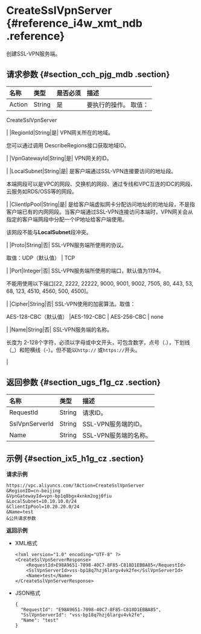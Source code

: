 # CreateSslVpnServer {#reference_i4w_xmt_ndb .reference}

创建SSL-VPN服务端。

## 请求参数 {#section_cch_pjg_mdb .section}

|名称|类型|是否必须|描述|
|:-|:-|:---|:-|
|Action|String|是| 要执行的操作。 取值：

 CreateSslVpnServer

 |
|RegionId|String|是| VPN网关所在的地域。

 您可以通过调用 DescribeRegions接口获取地域ID。

 |
|VpnGatewayId|String|是| VPN网关的ID。

 |
|LocalSubnet|String|是| 是客户端通过SSL-VPN连接要访问的地址段。

 本端网段可以是VPC的网段、交换机的网段、通过专线和VPC互连的IDC的网段、云服务如RDS/OSS等的网段。

 |
|ClientIpPool|String|是| 是给客户端虚拟网卡分配访问地址的的地址段，不是指客户端已有的内网网段。当客户端通过SSL-VPN连接访问本端时，VPN网关会从指定的客户端网段中分配一个IP地址给客户端使用。

 该网段不能与**LocalSubnet**段冲突。

 |
|Proto|String|否| SSL-VPN服务端所使用的协议。

 取值：UDP（默认值） | TCP

 |
|Port|Integer|否| SSL-VPN服务端所使用的端口，默认值为1194。

 不能用使用以下端口\[22, 2222, 22222, 9000, 9001, 9002, 7505, 80, 443, 53, 68, 123, 4510, 4560, 500, 4500\]。

 |
|Cipher|String|否| SSL-VPN使用的加密算法。取值：

 AES-128-CBC（默认值） |AES-192-CBC | AES-256-CBC | none

 |
|Name|String|否| SSL-VPN服务端的名称。

 长度为 2-128个字符，必须以字母或中文开头，可包含数字，点号（.），下划线（\_）和短横线（-）。但不能以`http://` 或`https://`开头。

 |

## 返回参数 {#section_ugs_f1g_cz .section}

|名称|类型|描述|
|:-|:-|:-|
|RequestId|String|请求ID。|
|SslVpnServerId|String|SSL-VPN服务端的ID。|
|Name|String|SSL-VPN服务端的名称。|

## 示例 {#section_ix5_h1g_cz .section}

**请求示例**

``` {#createVPCpub}
https://vpc.aliyuncs.com/?Action=CreateSslVpnServer
&RegionID=cn-beijing
&VpnGatewayId=vpn-bp1q8bgx4xnkm2ogj0fiu
&LocalSubnet=10.10.10.0/24
&ClientIpPool=10.20.20.0/24
&Name=test
&公共请求参数
```

**返回示例**

-   XML格式

    ```
    <?xml version="1.0" encoding="UTF-8" ?>
    <CreateSslVpnServerResponse>
        <RequestId>E98A9651-7098-40C7-8F85-C818D1EBBA85</RequestId>
        <SslVpnServerId>vss-bp18q7hzj6largv4vk2fe</SslVpnServerId>
        <Name>test</Name>
    </CreateSslVpnServerResponse>
    ```

-   JSON格式

    ```
    {
      "RequestId": "E98A9651-7098-40C7-8F85-C818D1EBBA85",
      "SslVpnServerId": "vss-bp18q7hzj6largv4vk2fe",
      "Name": "test"
    }
    ```


